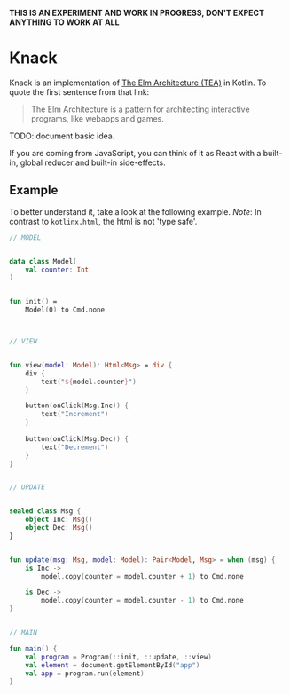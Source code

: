 **THIS IS AN EXPERIMENT AND WORK IN PROGRESS, DON'T EXPECT ANYTHING TO WORK AT ALL**

# Knack

Knack is an implementation of [The Elm Architecture (TEA)][tea] in
Kotlin. To quote the first sentence from that link:

> The Elm Architecture is a pattern for architecting interactive
> programs, like webapps and games.

TODO: document basic idea.

If you are coming from JavaScript, you can think of it as React with
a built-in, global reducer and built-in side-effects.



## Example

To better understand it, take a look at the following example. *Note*:
In contrast to `kotlinx.html`, the html is not 'type safe'.


```kotlin
// MODEL


data class Model(
    val counter: Int
)


fun init() = 
    Model(0) to Cmd.none



// VIEW


fun view(model: Model): Html<Msg> = div {
    div {
        text("${model.counter}")
    }

    button(onClick(Msg.Inc)) {
        text("Increment")
    }
    
    button(onClick(Msg.Dec)) {
        text("Decrement")
    }
}


// UPDATE


sealed class Msg {
    object Inc: Msg()
    object Dec: Msg()
}


fun update(msg: Msg, model: Model): Pair<Model, Msg> = when (msg) {
    is Inc -> 
        model.copy(counter = model.counter + 1) to Cmd.none

    is Dec -> 
        model.copy(counter = model.counter - 1) to Cmd.none
}


// MAIN

fun main() {
    val program = Program(::init, ::update, ::view)
    val element = document.getElementById("app")
    val app = program.run(element)
}
```


[tea]: https://guide.elm-lang.org/architecture/
